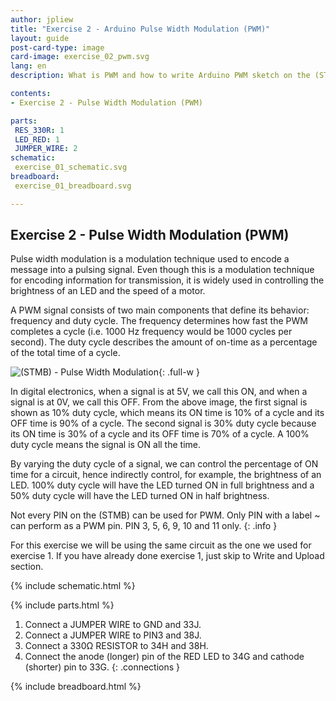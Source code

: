 ```yaml
---
author: jpliew
title: "Exercise 2 - Arduino Pulse Width Modulation (PWM)"
layout: guide
post-card-type: image
card-image: exercise_02_pwm.svg 
lang: en
description: What is PWM and how to write Arduino PWM sketch on the (STMB). Pulse width modulation is a modulation technique used to encode a message into a pulsing signal. Even though this is a modulation technique for encoding information for transmission, it is widely used in controlling the brightness of an LED and the speed of a motor.

contents:
- Exercise 2 - Pulse Width Modulation (PWM)

parts:
 RES_330R: 1
 LED_RED: 1
 JUMPER_WIRE: 2
schematic:
 exercise_01_schematic.svg
breadboard:
 exercise_01_breadboard.svg

---
```


## Exercise 2 - Pulse Width Modulation (PWM)

Pulse width modulation is a modulation technique used to encode a message into a pulsing signal. Even though this is a modulation technique for encoding information for transmission, it is widely used in controlling the brightness of an LED and the speed of a motor.

A PWM signal consists of two main components that define its behavior: frequency and duty cycle. The frequency determines how fast the PWM completes a cycle (i.e. 1000 Hz frequency would be 1000 cycles per second). The duty cycle describes the amount of on-time as a percentage of the total time of a cycle.

![(STMB) - Pulse Width Modulation](img/exercise_02_pwm.svg){: .full-w }

In digital electronics, when a signal is at 5V, we call this ON, and when a signal is at 0V, we call this OFF. From the above image, the first signal is shown as 10% duty cycle, which means its ON time is 10% of a cycle and its OFF time is 90% of a cycle. The second signal is 30% duty cycle because its ON time is 30% of a cycle and its OFF time is 70% of a cycle. A 100% duty cycle means the signal is ON all the time.

By varying the duty cycle of a signal, we can control the percentage of ON time for a circuit, hence indirectly control, for example, the brightness of an LED. 100% duty cycle will have the LED turned ON in full brightness and a 50% duty cycle will have the LED turned ON in half brightness.

Not every PIN on the (STMB) can be used for PWM. Only PIN with a label ~ can perform as a PWM pin. PIN 3, 5, 6, 9, 10 and 11 only.
{: .info } 

For this exercise we will be using the same circuit as the one we used for exercise 1. If you have already done exercise 1, just skip to Write and Upload section. 

{% include schematic.html %}

{% include parts.html %}

1. Connect a JUMPER WIRE to GND and 33J.
2. Connect a JUMPER WIRE to PIN3 and 38J.
3. Connect a 330Ω RESISTOR to 34H and 38H.
4. Connect the anode (longer) pin of the RED LED to 34G and cathode (shorter) pin to 33G.
{: .connections }

{% include breadboard.html %}
